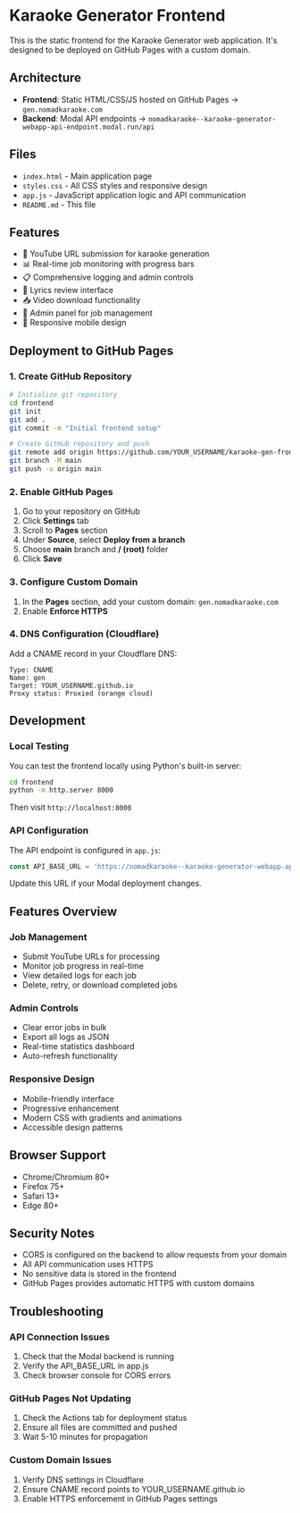 # Karaoke Generator Frontend

This is the static frontend for the Karaoke Generator web application. It's designed to be deployed on GitHub Pages with a custom domain.

## Architecture

- **Frontend**: Static HTML/CSS/JS hosted on GitHub Pages → `gen.nomadkaraoke.com`
- **Backend**: Modal API endpoints → `nomadkaraoke--karaoke-generator-webapp-api-endpoint.modal.run/api`

## Files

- `index.html` - Main application page
- `styles.css` - All CSS styles and responsive design
- `app.js` - JavaScript application logic and API communication
- `README.md` - This file

## Features

- 🎵 YouTube URL submission for karaoke generation
- 📊 Real-time job monitoring with progress bars
- 📋 Comprehensive logging and admin controls
- 📝 Lyrics review interface
- 📥 Video download functionality
- 🔧 Admin panel for job management
- 📱 Responsive mobile design

## Deployment to GitHub Pages

### 1. Create GitHub Repository

```bash
# Initialize git repository
cd frontend
git init
git add .
git commit -m "Initial frontend setup"

# Create GitHub repository and push
git remote add origin https://github.com/YOUR_USERNAME/karaoke-gen-frontend.git
git branch -M main
git push -u origin main
```

### 2. Enable GitHub Pages

1. Go to your repository on GitHub
2. Click **Settings** tab
3. Scroll to **Pages** section
4. Under **Source**, select **Deploy from a branch**
5. Choose **main** branch and **/ (root)** folder
6. Click **Save**

### 3. Configure Custom Domain

1. In the **Pages** section, add your custom domain: `gen.nomadkaraoke.com`
2. Enable **Enforce HTTPS**

### 4. DNS Configuration (Cloudflare)

Add a CNAME record in your Cloudflare DNS:

```
Type: CNAME
Name: gen
Target: YOUR_USERNAME.github.io
Proxy status: Proxied (orange cloud)
```

## Development

### Local Testing

You can test the frontend locally using Python's built-in server:

```bash
cd frontend
python -m http.server 8000
```

Then visit `http://localhost:8000`

### API Configuration

The API endpoint is configured in `app.js`:

```javascript
const API_BASE_URL = 'https://nomadkaraoke--karaoke-generator-webapp-api-endpoint.modal.run/api';
```

Update this URL if your Modal deployment changes.

## Features Overview

### Job Management
- Submit YouTube URLs for processing
- Monitor job progress in real-time
- View detailed logs for each job
- Delete, retry, or download completed jobs

### Admin Controls
- Clear error jobs in bulk
- Export all logs as JSON
- Real-time statistics dashboard
- Auto-refresh functionality

### Responsive Design
- Mobile-friendly interface
- Progressive enhancement
- Modern CSS with gradients and animations
- Accessible design patterns

## Browser Support

- Chrome/Chromium 80+
- Firefox 75+
- Safari 13+
- Edge 80+

## Security Notes

- CORS is configured on the backend to allow requests from your domain
- All API communication uses HTTPS
- No sensitive data is stored in the frontend
- GitHub Pages provides automatic HTTPS with custom domains

## Troubleshooting

### API Connection Issues
1. Check that the Modal backend is running
2. Verify the API_BASE_URL in app.js
3. Check browser console for CORS errors

### GitHub Pages Not Updating
1. Check the Actions tab for deployment status
2. Ensure all files are committed and pushed
3. Wait 5-10 minutes for propagation

### Custom Domain Issues
1. Verify DNS settings in Cloudflare
2. Ensure CNAME record points to YOUR_USERNAME.github.io
3. Enable HTTPS enforcement in GitHub Pages settings 